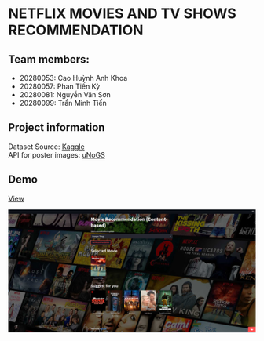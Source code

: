 # NETFLIX MOVIES AND TV SHOWS RECOMMENDATION


## Team members:

+ 20280053: Cao Huỳnh Anh Khoa
+ 20280057: Phan Tiến Kỳ
+ 20280081: Nguyễn Văn Sơn
+ 20280099: Trần Minh Tiến

## Project information
Dataset Source: [Kaggle](https://www.kaggle.com/datasets/victorsoeiro/netflix-tv-shows-and-movies) <br />
API for poster images:  [uNoGS](https://unogs.com/) <br />

## Demo
[View](https://tientran08263-netflix-recommendation-deploy-app-n17dck.streamlit.app//) <br />

![Demo](https://raw.githubusercontent.com/tientran0826/Netflix-movie-and-TV-show-recommendation/main/imgs/demo.png)
